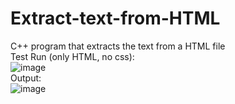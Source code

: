 # Extract-text-from-HTML  
C++ program that extracts the text from a HTML file  
Test Run (only HTML, no css):  
![image](https://user-images.githubusercontent.com/64340009/138236176-9017f1f1-476c-4292-bb14-479d868d1c97.png)  
Output:  
![image](https://user-images.githubusercontent.com/64340009/138236263-5ced1d87-c3a5-4a07-80d1-3ec38548d899.png)

